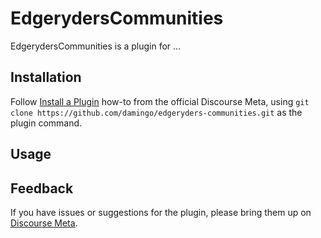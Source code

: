 # EdgerydersCommunities

EdgerydersCommunities is a plugin for ...

## Installation

Follow [Install a Plugin](https://meta.discourse.org/t/install-a-plugin/19157)
how-to from the official Discourse Meta, using `git clone https://github.com/damingo/edgeryders-communities.git`
as the plugin command.

## Usage

## Feedback

If you have issues or suggestions for the plugin, please bring them up on
[Discourse Meta](https://meta.discourse.org).

